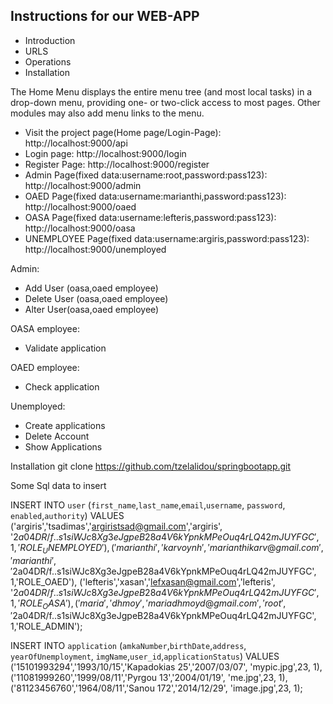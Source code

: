 Instructions for our WEB-APP 
---------------------

* Introduction
* URLS
* Operations
* Installation


The Home Menu  displays the entire  menu tree
(and most local tasks) in a drop-down menu, providing  one- or
two-click access to most pages.  Other modules may also add menu links to the
menu.

* Visit the project page(Home page/Login-Page):
    http://localhost:9000/api
* Login page:
    http://localhost:9000/login
* Register Page:
    http://localhost:9000/register
* Admin Page(fixed data:username:root,password:pass123):
    http://localhost:9000/admin
* OAED Page(fixed data:username:marianthi,password:pass123):
    http://localhost:9000/oaed
* OASA Page(fixed data:username:lefteris,password:pass123):
    http://localhost:9000/oasa
* UNEMPLOYEE Page(fixed data:username:argiris,password:pass123):
    http://localhost:9000/unemployed

Admin:
* Add User (oasa,oaed employee)
* Delete User (oasa,oaed employee)
* Alter User(oasa,oaed employee)

OASA employee:
* Validate application

OAED employee:
* Check application

Unemployed:
* Create applications
* Delete Account
* Show Applications


Installation
git clone https://github.com/tzelalidou/springbootapp.git



Some Sql data to insert


INSERT INTO `user` (`first_name`,`last_name`,`email`,`username`, `password`, `enabled`,`authority`) VALUES                                                                                                        ('argiris','tsadimas','argiristsad@gmail.com','argiris', '$2a$04$DR/f..s1siWJc8Xg3eJgpeB28a4V6kYpnkMPeOuq4rLQ42mJUYFGC', 1,'ROLE_UNEMPLOYED'),
                                 ('marianthi','karvoynh','marianthikarv@gmail.com','marianthi', '$2a$04$DR/f..s1siWJc8Xg3eJgpeB28a4V6kYpnkMPeOuq4rLQ42mJUYFGC', 1,'ROLE_OAED'),
                                 ('lefteris','xasan','lefxasan@gmail.com','lefteris', '$2a$04$DR/f..s1siWJc8Xg3eJgpeB28a4V6kYpnkMPeOuq4rLQ42mJUYFGC', 1,'ROLE_OASA'),
                                ('maria','dhmoy','mariadhmoyd@gmail.com','root', '$2a$04$DR/f..s1siWJc8Xg3eJgpeB28a4V6kYpnkMPeOuq4rLQ42mJUYFGC', 1,'ROLE_ADMIN');


INSERT INTO `application` (`amkaNumber`,`birthDate`,`address`, `yearOfUnemployment`, `imgName`,`user_id`,`applicationStatus`) VALUES
                          ('15101993294','1993/10/15','Kapadokias 25','2007/03/07', 'mypic.jpg',23, 1),
                          ('11081999260','1999/08/11','Pyrgou 13','2004/01/19', 'me.jpg',23, 1),
                          ('81123456760','1964/08/11','Sanou 172','2014/12/29', 'image.jpg',23, 1);
